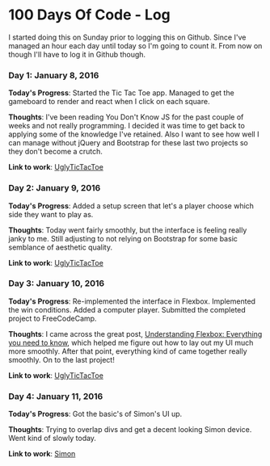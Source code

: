 # 100 Days Of Code - Log

I started doing this on Sunday prior to logging this on Github. Since I've managed an hour each day until today so I'm going to count it. From now on though I'll have to log it in Github though.

### Day 1: January 8, 2016

**Today's Progress**: Started the Tic Tac Toe app. Managed to get the gameboard to render and react when I click on each square.

**Thoughts**: I've been reading You Don't Know JS for the past couple of weeks and not really programming. I decided it was time to get back to applying some of the knowledge I've retained. Also I want to see how well I can manage without jQuery and Bootstrap for these last two projects so they don't become a crutch.

**Link to work**: [UglyTicTacToe](http://codepen.io/YacYac/pen/jVdQEa)

### Day 2: January 9, 2016

**Today's Progress**: Added a setup screen that let's a player choose which side they want to play as.

**Thoughts**: Today went fairly smoothly, but the interface is feeling really janky to me. Still adjusting to not relying on Bootstrap for some basic semblance of aesthetic quality.

**Link to work**: [UglyTicTacToe](http://codepen.io/YacYac/pen/jVdQEa)

### Day 3: January 10, 2016

**Today's Progress**: Re-implemented the interface in Flexbox. Implemented the win conditions. Added a computer player. Submitted the completed project to FreeCodeCamp.

**Thoughts**: I came across the great post, [Understanding Flexbox: Everything you need to know](https://medium.freecodecamp.com/understanding-flexbox-everything-you-need-to-know-b4013d4dc9af#.9nij4zlfe), which helped me figure out how to lay out my UI much more smoothly. After that point, everything kind of came together really smoothly. On to the last project!

**Link to work**: [UglyTicTacToe](http://codepen.io/YacYac/pen/jVdQEa)

### Day 4: January 11, 2016

**Today's Progress**: Got the basic's of Simon's UI up.

**Thoughts**: Trying to overlap divs and get a decent looking Simon device. Went kind of slowly today.

**Link to work**: [Simon](http://codepen.io/YacYac/pen/apNZZK)
